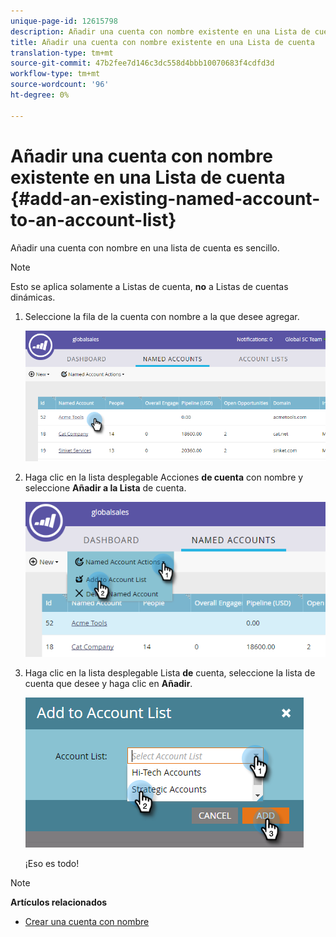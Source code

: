 ```yaml
---
unique-page-id: 12615798
description: Añadir una cuenta con nombre existente en una Lista de cuenta - Documentos de marketing - Documentación del producto
title: Añadir una cuenta con nombre existente en una Lista de cuenta
translation-type: tm+mt
source-git-commit: 47b2fee7d146c3dc558d4bbb10070683f4cdfd3d
workflow-type: tm+mt
source-wordcount: '96'
ht-degree: 0%

---
```



# Añadir una cuenta con nombre existente en una Lista de cuenta {#add-an-existing-named-account-to-an-account-list}

Añadir una cuenta con nombre en una lista de cuenta es sencillo.

>[!NOTE]
>
>Esto se aplica solamente a Listas de cuenta, **no** a Listas de cuentas dinámicas.

1. Seleccione la fila de la cuenta con nombre a la que desee agregar.

   ![](assets/four-1.png)

1. Haga clic en la lista desplegable Acciones **de cuenta** con nombre y seleccione **Añadir a la Lista** de cuenta.

   ![](assets/five-1.png)

1. Haga clic en la lista desplegable Lista **de** cuenta, seleccione la lista de cuenta que desee y haga clic en **Añadir**.

   ![](assets/six-1.png)

   ¡Eso es todo!

>[!NOTE]
>
>**Artículos relacionados**
>
>* [Crear una cuenta con nombre](create-a-named-account.md)

>



